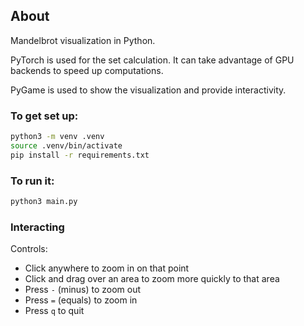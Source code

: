 ## About

Mandelbrot visualization in Python.

PyTorch is used for the set calculation. It can take advantage of GPU backends
to speed up computations.

PyGame is used to show the visualization and provide interactivity.

### To get set up:

```sh
python3 -m venv .venv
source .venv/bin/activate
pip install -r requirements.txt
```

### To run it:

```sh
python3 main.py
```

### Interacting

Controls:
* Click anywhere to zoom in on that point
* Click and drag over an area to zoom more quickly to that area
* Press `-` (minus) to zoom out
* Press `=` (equals) to zoom in
* Press `q` to quit

